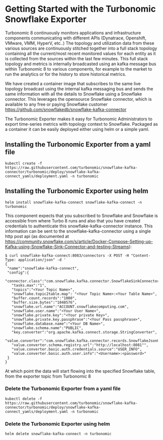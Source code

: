 # Getting Started with the Turbonomic Snowflake Exporter

Turbonomic 8 continuously monitors applications and infrastructure components communicating with different APIs
(Dynatrace, Openshift, VMware, VMM, HyperV, etc..) The topology and utilization data from these various sources are
continuously stitched together into a full stack topology containing all the current/most recent monitored values
for each entity as it is collected from the sources within the last few minutes.
This full stack topology and metrics is internally broadcasted using an kafka message bus within Turbonomic 8
to various components, for example to the market to run the analytics or for the history to store historical metrics.

We have created a container image that subscribes to the same live topology broadcast using the internal
kafka messaging bus and sends the same information with all the details to Snowflake using a Snowflake connector.
This leverages the opensource Snowflake connector, which is available to any free or paying Snowflake customer
https://github.com/snowflakedb/snowflake-kafka-connector

The Turbonomic Exporter makes it easy for Turbonomic Administrators to export time-series metrics
with topology context to Snowflake. Packaged as a container it can be easily deployed either using helm or a simple yaml.

## Installing the Turbonomic Exporter from a yaml file
````
kubectl create -f https://raw.githubusercontent.com/turbonomic/snowflake-kafka-connector/turbonomic/deploy/snowflake-kafka-connect_yamls/deployment.yaml -n turbonomic
````
## Installing the Turbonomic Exporter using helm
````
helm install snowflake-kafka-connect snowflake-kafka-connect -n turbonomic
````

This component expects that you subscribed to Snowflake and Snowflake is accessible from where Turbo 8 runs
and also that you have created credentials to authenticate this snowflake-kafka-connector instance.
This information can be sent to the snowflake-kafka-connector using a single http post api (as documented at https://community.snowflake.com/s/article/Docker-Compose-Setting-up-Kafka-using-Snowflake-Sink-Connector-and-testing-Streams):
````
$ curl snowflake-kafka-connect:8083/connectors -X POST -H "Content-Type: application/json" -d '
{
 "name":"snowflake-kafka-connect",
 "config":{
   "connector.class":"com.snowflake.kafka.connector.SnowflakeSinkConnector",
   "tasks.max":"1",
   "topics":"<Your Topic Name>",
   "snowflake.topic2table.map": "<Your Topic Name>:<Your Table Name>",
   "buffer.count.records":"1000",
   "buffer.size.bytes":"1048576",
   "snowflake.url.name":"ACCOUNT.snowflakecomputing.com",
   "snowflake.user.name":"<Your User Name>",
   "snowflake.private.key":"<Your private Key>",
   "snowflake.private.key.passphrase":"<Your Pass passphrase>",
   "snowflake.database.name":"<Your DB Name>",
   "snowflake.schema.name":"PUBLIC",
   "key.converter":"org.apache.kafka.connect.storage.StringConverter",
   "value.converter":"com.snowflake.kafka.connector.records.SnowflakeJsonConverter",
   "value.converter.schema.registry.url":"http://localhost:8081"",
   "value.converter.basic.auth.credentials.source":"USER_INFO",
   "value.converter.basic.auth.user.info":"<Username>:<password>"
 }
}
````

At which point the data will start flowing into the specified Snowflake table, from the exporter topic from Turbonomic 8


### Delete the Turbonomic Exporter from a yaml file

````
kubectl delete -f https://raw.githubusercontent.com/turbonomic/snowflake-kafka-connector/turbonomic/deploy/snowflake-kafka-connect_yamls/deployment.yaml -n turbonomic
````

### Delete the Turbonomic Exporter using helm

````
helm delete snowflake-kafka-connect -n turbonomic
````
